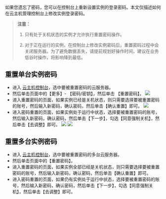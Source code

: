 
如果您遗忘了密码，您可以在控制台上重新设置实例的登录密码。本文仅描述如何在云主机管理控制台上修改实例登录密码。


>**注意：**
>
>1. 只有处于关机状态的实例才允许执行重置密码操作。
>
>2. 对于正在运行的实例，在控制台上修改实例密码后，重置密码过程中会关闭服务器。为了避免数据丢失，请提前规划好操作时间，建议在业务低谷时操作，将影响降到最低。


## 重置单台实例密码

- 进入 [云主机控制台](https://console.cloud.tencent.com/cvm/index)，选中要被重置密码的云服务器。
- 然后单击页面中的【更多】- 【密码/密钥】，然后单击 【重置密码】。
![](https://main.qcloudimg.com/raw/6ab6b5ca227f49c6fe2b52e6b6d493f1.png)
- 进入重置密码的页面，如果实例已经是关机状态，则只需要选择要被重置密码的账号，然后输入新密码，确认密码，然后单击【确认重置】即可。
![](https://main.qcloudimg.com/raw/9a6c43a633e91ed58acde8f82abf7b4c.png)
- 进入密码重置的页面，如果实例处于运行中状态，选择要被重置密码的账号，然后输入新密码，确认密码，然后单击【下一步】，勾选【同意强制关机】，然后单击【去调整】即可。
![](https://main.qcloudimg.com/raw/076eeb851e7b6f3e9d1f2eb217fcd9af.png)
![](https://main.qcloudimg.com/raw/b35b664cbf44adaaf79fc140db0a18cf.png)
## 重置多台实例密码
- 进入 [云主机控制台](https://console.cloud.tencent.com/cvm/index)，选中要被重置密码的多台云服务器。
- 然后单击页面中的【重置密码】。
- 进入重置密码的页面，如果实例全部已经是关机状态，则只需要选择要被重置密码的账号，然后输入新密码，确认密码，然后单击【确认重置】即可。
- 进入密码重置的页面，如果仍有实例处于运行中状态，选择要被重置密码的账号，然后输入新密码，确认密码，然后单击【下一步】，勾选【同意强制关机】，然后单击【去调整】即可。
